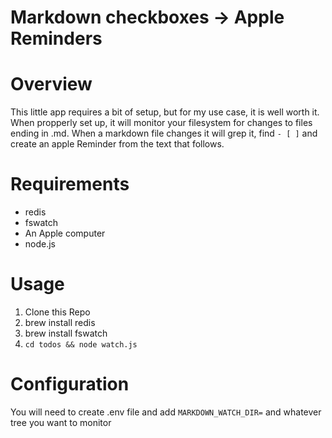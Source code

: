 # Markdown checkboxes -> Apple Reminders

# Overview
This little app requires a bit of setup, but for my use case, it is well worth it. When propperly set up, it will monitor your filesystem for changes to files ending in .md. When a markdown file changes it will grep it, find `- [ ]` and create an apple Reminder from the text that follows. 

# Requirements
- redis
- fswatch
- An Apple computer
- node.js

# Usage
1. Clone this Repo
2. brew install redis
3. brew install fswatch
4. `cd todos && node watch.js`

# Configuration
You will need to create .env file and add `MARKDOWN_WATCH_DIR=` and whatever tree you want to monitor
